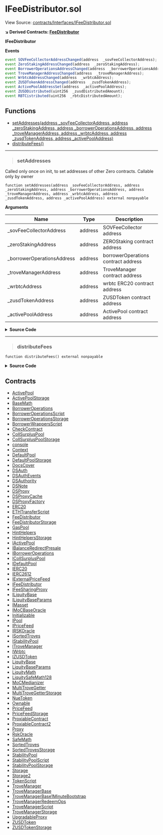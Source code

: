 # IFeeDistributor.sol

View Source: [contracts/Interfaces/IFeeDistributor.sol](../contracts/Interfaces/IFeeDistributor.sol)

**↘ Derived Contracts: [FeeDistributor](FeeDistributor.md)**

**IFeeDistributor**

**Events**

```js
event SOVFeeCollectorAddressChanged(address  _sovFeeCollectorAddress);
event ZeroStakingAddressChanged(address  _zeroStakingAddress);
event BorrowerOperationsAddressChanged(address  _borrowerOperationsAddress);
event TroveManagerAddressChanged(address  _troveManagerAddress);
event WrbtcAddressChanged(address  _wrbtcAddress);
event ZUSDTokenAddressChanged(address  _zusdTokenAddress);
event ActivePoolAddressSet(address  _activePoolAddress);
event ZUSDDistributed(uint256  _zusdDistributedAmount);
event RBTCistributed(uint256  _rbtcDistributedAmount);
```

## Functions

- [setAddresses(address _sovFeeCollectorAddress, address _zeroStakingAddress, address _borrowerOperationsAddress, address _troveManagerAddress, address _wrbtcAddress, address _zusdTokenAddress, address _activePoolAddress)](#setaddresses)
- [distributeFees()](#distributefees)

---    

> ### setAddresses

Called only once on init, to set addresses of other Zero contracts. Callable only by owner

```solidity
function setAddresses(address _sovFeeCollectorAddress, address _zeroStakingAddress, address _borrowerOperationsAddress, address _troveManagerAddress, address _wrbtcAddress, address _zusdTokenAddress, address _activePoolAddress) external nonpayable
```

**Arguments**

| Name        | Type           | Description  |
| ------------- |------------- | -----|
| _sovFeeCollectorAddress | address | SOVFeeCollector address | 
| _zeroStakingAddress | address | ZEROStaking contract address | 
| _borrowerOperationsAddress | address | borrowerOperations contract address | 
| _troveManagerAddress | address | TroveManager contract address | 
| _wrbtcAddress | address | wrbtc ERC20 contract address | 
| _zusdTokenAddress | address | ZUSDToken contract address | 
| _activePoolAddress | address | ActivePool contract address | 

<details>
	<summary><strong>Source Code</strong></summary>

```javascript
function setAddresses(
        address _sovFeeCollectorAddress,
        address _zeroStakingAddress,
        address _borrowerOperationsAddress,
        address _troveManagerAddress,
        address _wrbtcAddress,
        address _zusdTokenAddress,
        address _activePoolAddress
    ) external;
```
</details>

---    

> ### distributeFees

```solidity
function distributeFees() external nonpayable
```

<details>
	<summary><strong>Source Code</strong></summary>

```javascript
function distributeFees() external;
```
</details>

## Contracts

* [ActivePool](ActivePool.md)
* [ActivePoolStorage](ActivePoolStorage.md)
* [BaseMath](BaseMath.md)
* [BorrowerOperations](BorrowerOperations.md)
* [BorrowerOperationsScript](BorrowerOperationsScript.md)
* [BorrowerOperationsStorage](BorrowerOperationsStorage.md)
* [BorrowerWrappersScript](BorrowerWrappersScript.md)
* [CheckContract](CheckContract.md)
* [CollSurplusPool](CollSurplusPool.md)
* [CollSurplusPoolStorage](CollSurplusPoolStorage.md)
* [console](console.md)
* [Context](Context.md)
* [DefaultPool](DefaultPool.md)
* [DefaultPoolStorage](DefaultPoolStorage.md)
* [DocsCover](DocsCover.md)
* [DSAuth](DSAuth.md)
* [DSAuthEvents](DSAuthEvents.md)
* [DSAuthority](DSAuthority.md)
* [DSNote](DSNote.md)
* [DSProxy](DSProxy.md)
* [DSProxyCache](DSProxyCache.md)
* [DSProxyFactory](DSProxyFactory.md)
* [ERC20](ERC20.md)
* [ETHTransferScript](ETHTransferScript.md)
* [FeeDistributor](FeeDistributor.md)
* [FeeDistributorStorage](FeeDistributorStorage.md)
* [GasPool](GasPool.md)
* [HintHelpers](HintHelpers.md)
* [HintHelpersStorage](HintHelpersStorage.md)
* [IActivePool](IActivePool.md)
* [IBalanceRedirectPresale](IBalanceRedirectPresale.md)
* [IBorrowerOperations](IBorrowerOperations.md)
* [ICollSurplusPool](ICollSurplusPool.md)
* [IDefaultPool](IDefaultPool.md)
* [IERC20](IERC20.md)
* [IERC2612](IERC2612.md)
* [IExternalPriceFeed](IExternalPriceFeed.md)
* [IFeeDistributor](IFeeDistributor.md)
* [IFeeSharingProxy](IFeeSharingProxy.md)
* [ILiquityBase](ILiquityBase.md)
* [ILiquityBaseParams](ILiquityBaseParams.md)
* [IMasset](IMasset.md)
* [IMoCBaseOracle](IMoCBaseOracle.md)
* [Initializable](Initializable.md)
* [IPool](IPool.md)
* [IPriceFeed](IPriceFeed.md)
* [IRSKOracle](IRSKOracle.md)
* [ISortedTroves](ISortedTroves.md)
* [IStabilityPool](IStabilityPool.md)
* [ITroveManager](ITroveManager.md)
* [IWrbtc](IWrbtc.md)
* [IZUSDToken](IZUSDToken.md)
* [LiquityBase](LiquityBase.md)
* [LiquityBaseParams](LiquityBaseParams.md)
* [LiquityMath](LiquityMath.md)
* [LiquitySafeMath128](LiquitySafeMath128.md)
* [MoCMedianizer](MoCMedianizer.md)
* [MultiTroveGetter](MultiTroveGetter.md)
* [MultiTroveGetterStorage](MultiTroveGetterStorage.md)
* [NueToken](NueToken.md)
* [Ownable](Ownable.md)
* [PriceFeed](PriceFeed.md)
* [PriceFeedStorage](PriceFeedStorage.md)
* [ProxiableContract](ProxiableContract.md)
* [ProxiableContract2](ProxiableContract2.md)
* [Proxy](Proxy.md)
* [RskOracle](RskOracle.md)
* [SafeMath](SafeMath.md)
* [SortedTroves](SortedTroves.md)
* [SortedTrovesStorage](SortedTrovesStorage.md)
* [StabilityPool](StabilityPool.md)
* [StabilityPoolScript](StabilityPoolScript.md)
* [StabilityPoolStorage](StabilityPoolStorage.md)
* [Storage](Storage.md)
* [Storage2](Storage2.md)
* [TokenScript](TokenScript.md)
* [TroveManager](TroveManager.md)
* [TroveManagerBase](TroveManagerBase.md)
* [TroveManagerBase1MinuteBootstrap](TroveManagerBase1MinuteBootstrap.md)
* [TroveManagerRedeemOps](TroveManagerRedeemOps.md)
* [TroveManagerScript](TroveManagerScript.md)
* [TroveManagerStorage](TroveManagerStorage.md)
* [UpgradableProxy](UpgradableProxy.md)
* [ZUSDToken](ZUSDToken.md)
* [ZUSDTokenStorage](ZUSDTokenStorage.md)

